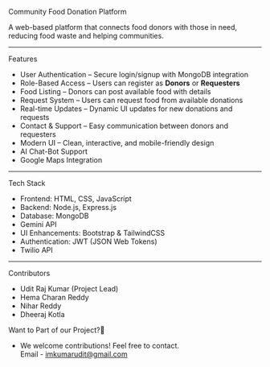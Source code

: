 Community Food Donation Platform

A web-based platform that connects food donors with those in need, reducing food waste and helping communities.  

---

Features 
 
- User Authentication – Secure login/signup with MongoDB integration  
- Role-Based Access – Users can register as **Donors** or **Requesters**  
- Food Listing – Donors can post available food with details  
- Request System – Users can request food from available donations  
- Real-time Updates – Dynamic UI updates for new donations and requests  
- Contact & Support – Easy communication between donors and requesters  
- Modern UI – Clean, interactive, and mobile-friendly design
- AI Chat-Bot Support
- Google Maps Integration   

---

Tech Stack  
- Frontend: HTML, CSS, JavaScript  
- Backend: Node.js, Express.js  
- Database: MongoDB
- Gemini API
- UI Enhancements: Bootstrap & TailwindCSS  
- Authentication: JWT (JSON Web Tokens)
- Twilio API  

---

Contributors  
 - Udit Raj Kumar (Project Lead)  
 - Hema Charan Reddy
 - Nihar Reddy
 - Dheeraj Kotla

 Want to Part of our Project?🤝

- We welcome contributions! Feel free to contact.  
  Email - imkumarudit@gmail.com 

